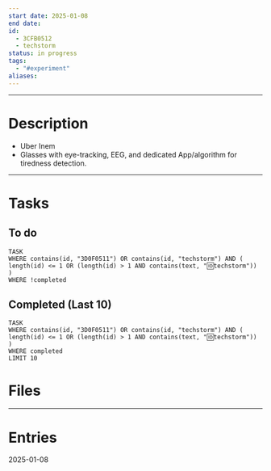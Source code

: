 ```yaml
---
start date: 2025-01-08
end date: 
id: 
  - 3CFB0512
  - techstorm
status: in progress
tags:
  - "#experiment"
aliases:
---
```

---
# Description
+ Uber Inem
+ Glasses with eye-tracking, EEG, and dedicated App/algorithm for tiredness detection.

---
# Tasks
## To do
```dataview
TASK
WHERE contains(id, "3D0F0511") OR contains(id, "techstorm") AND ( length(id) <= 1 OR (length(id) > 1 AND contains(text, "🆔techstorm")) )
WHERE !completed
```
## Completed (Last 10)
```dataview 
TASK
WHERE contains(id, "3D0F0511") OR contains(id, "techstorm") AND ( length(id) <= 1 OR (length(id) > 1 AND contains(text, "🆔techstorm")) )
WHERE completed
LIMIT 10
```
# Files


---
# Entries
2025-01-08
